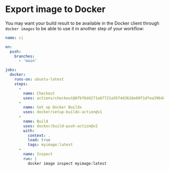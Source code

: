 # Export image to Docker

You may want your build result to be available in the Docker client through `docker images` to be able to use it
in another step of your workflow:

```yaml
name: ci

on:
  push:
    branches:
      - 'main'

jobs:
  docker:
    runs-on: ubuntu-latest
    steps:
      -
        name: Checkout
        uses: actions/checkout@6fbf6d4271a67721a55f4d3616e60f1dfea39648
      -
        name: Set up Docker Buildx
        uses: docker/setup-buildx-action@v1
      -
        name: Build
        uses: docker/build-push-action@v2
        with:
          context: .
          load: true
          tags: myimage:latest
      -
        name: Inspect
        run: |
          docker image inspect myimage:latest
```
